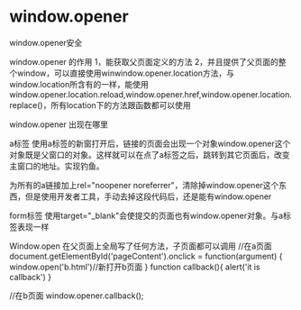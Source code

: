 # window.opener
window.opener安全

window.opener 的作用
1，能获取父页面定义的方法
2，并且提供了父页面的整个window，可以直接使用winwindow.opener.location方法，与window.location所含有的一样，能使用window.opener.location.reload,window.opener.href,window.opener.location.replace()，所有location下的方法跟函数都可以使用

window.opener 出现在哪里

a标签
使用a标签的新窗打开后，链接的页面会出现一个对象window.opener这个对象既是父窗口的对象。这样就可以在点了a标签之后，跳转到其它页面后，改变主窗口的地址。实现钓鱼。

为所有的a链接加上rel="noopener noreferrer"，清除掉window.opener这个东西，但是使用开发者工具，手动去掉这段代码后，还是能有window.opener

form标签
使用target="_blank"会使提交的页面也有window.opener对象。与a标签表现一样

Window.open
在父页面上全局写了任何方法，子页面都可以调用
//在a页面
document.getElementById('pageContent').onclick = function(argument) {
    window.open('b.html')//新打开b页面
}
function callback(){
    alert('it is callback')
}

//在b页面
window.opener.callback();
